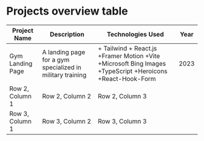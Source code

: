 # Projects overview table

| Project Name | Description | Technologies Used | Year | 
| -------- | -------- | -------- | -------- |
| Gym Landing Page | A landing page for a gym specialized in military training | + Tailwind + React.js +Framer Motion +Vite +Microsoft Bing Images +TypeScript +Heroicons +React-Hook-Form | 2023|  
| Row 2, Column 1 | Row 2, Column 2 | Row 2, Column 3 |
| Row 3, Column 1 | Row 3, Column 2 | Row 3, Column 3 |
